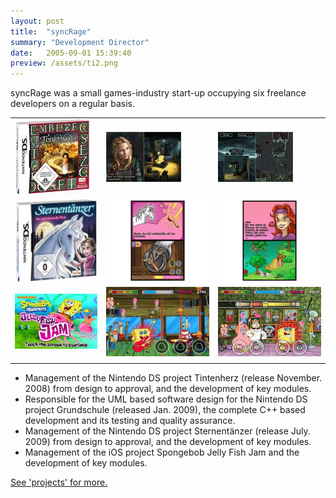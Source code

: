 ```yaml
---
layout: post
title:  "syncRage"
summary: "Development Director"
date:   2005-09-01 15:39:40
preview: /assets/ti2.png
---
```


syncRage was a small games-industry start-up occupying six freelance developers on a regular basis.

|   |   |   |
|---|---|---|
|![Tintenhertz 1](/assets/ti1.png)|![Tintenhertz 2](/assets/ti3.png)|![Tintenhertz 3](/assets/ti4.png)|
|![Sternentaenzer 1](/assets/sternentaenzer_box.jpg)|![Sternentaenzer 2](/assets/sternentaenzer_grooming.jpg)|![Sternentaenzer 3](/assets/sternentaenzer_lina.jpg)|
|![Spongebob 1](/assets/spongebob_screen_start.jpg)|![Spongebob 2](/assets/spongebob_screen_guitar.jpg)|![Spongebob 3](/assets/spongebob_screen_stars.jpg)|
|   |   |   |

* Management of the Nintendo DS project Tintenherz (release November. 2008) from design to approval, and the development of key modules.
* Responsible for the UML based software design for the Nintendo DS project Grundschule (released Jan. 2009), the complete C++ based development and its testing and quality assurance.
* Management of the Nintendo DS project Sternentänzer (release July. 2009) from design to approval, and the development of key modules.
* Management of the iOS project Spongebob Jelly Fish Jam and the development of key modules.

<a href="/projects">See 'projects' for more.</a>

